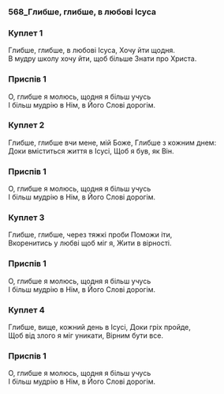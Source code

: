 ### 568_Глибше, глибше, в любові Ісуса
### Куплет 1
Глибше, глибше, в любові Ісуса, Хочу йти щодня.<br/>В мудру школу хочу йти, щоб більше Знати про Христа.
### Приспів 1
О, глибше я молюсь, щодня я більш учусь <br/>І більш мудрію в Нім, в Його Слові дорогім.
### Куплет 2
Глибше, глибше вчи мене, мій Боже, Глибше з кожним днем: <br/>Доки вміститься життя в Ісусі, Щоб я був, як Він.
### Приспів 1
О, глибше я молюсь, щодня я більш учусь <br/>І більш мудрію в Нім, в Його Слові дорогім.
### Куплет 3
Глибше, глибше, через тяжкі проби Поможи іти,<br/>Вкоренитись у любві щоб міг я, Жити в вірності.
### Приспів 1
О, глибше я молюсь, щодня я більш учусь <br/>І більш мудрію в Нім, в Його Слові дорогім.
### Куплет 4
Глибше, вище, кожний день в Ісусі, Доки гріх пройде, <br/>Щоб від злого я міг уникати, Вірним бути все.
### Приспів 1
О, глибше я молюсь, щодня я більш учусь <br/>І більш мудрію в Нім, в Його Слові дорогім.
